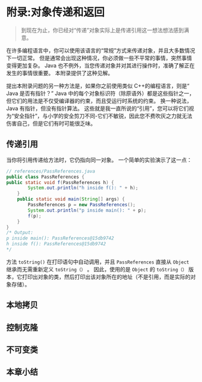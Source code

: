 # 附录:对象传递和返回

> 到现在为止，你已经对“传递”对象实际上是传递引用这一想法想法感到满意。

在许多编程语言中，你可以使用该语言的“常规”方式来传递对象，并且大多数情况下一切正常。 但是通常会出现这种情况，你必须做一些不平常的事情，突然事情变得更加复杂。 Java 也不例外，当您传递对象并对其进行操作时，准确了解正在发生的事情很重要。 本附录提供了这种见解。

提出本附录问题的另一种方法是，如果你之前使用类似 C++的编程语言，则是“ Java 是否有指针？” Java 中的每个对象标识符（除原语外）都是这些指针之一，但它们的用法是不仅受编译器的约束，而且受运行时系统的约束。 换一种说法，Java 有指针，但没有指针算法。 这些就是我一直所说的“引用”，您可以将它们视为“安全指针”，与小学的安全剪刀不同-它们不敏锐，因此您不费吹灰之力就无法伤害自己，但是它们有时可能很乏味。

## 传递引用

当你将引用传递给方法时，它仍指向同一对象。 一个简单的实验演示了这一点：

```java
// references/PassReferences.java
public class PassReferences {
public static void f(PassReferences h) {
    	System.out.println("h inside f(): " + h);
    }
    public static void main(String[] args) {
        PassReferences p = new PassReferences();
        System.out.println("p inside main(): " + p);
        f(p);
    }
}
/* Output:
p inside main(): PassReferences@15db9742
h inside f(): PassReferences@15db9742
*/
```

方法 `toString()` 在打印语句中自动调用，并且 `PassReferences` 直接从 `Object` 继承而无需重新定义 `toString（）` 。 因此，使用的是 `Object` 的 `toString（）` 版本，它打印出对象的类，然后打印出该对象所在的地址（不是引用，而是实际的对象存储）。

## 本地拷贝

## 控制克隆

## 不可变类

## 本章小结
